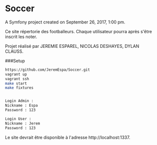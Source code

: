 Soccer
======

A Symfony project created on September 26, 2017, 1:00 pm.

Ce site répertorie des footballeurs. Chaque utilisateur pourra après s'être inscrit les noter.

Projet réalisé par JEREMIE ESPAREL, NICOLAS DESHAYES, DYLAN CLAUSS.

###Setup

```bash
https://github.com/JeremEspa/Soccer.git
vagrant up
vagrant ssh
make start
make fixtures


Login Admin :
Nickname : Espa
Password : 123

Login User :
Nickname : Jerem
Password : 123
```

Le site devrait être disponible à l'adresse http://localhost:1337.
